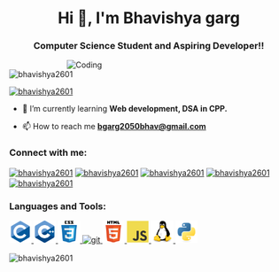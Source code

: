 <h1 align="center">Hi 👋, I'm Bhavishya garg</h1>
<h3 align="center">Computer Science Student and Aspiring Developer!!</h3>
<img align="right" alt="Coding" width="400" src="https://user-images.githubusercontent.com/74038190/229223263-cf2e4b07-2615-4f87-9c38-e37600f8381a.gif">
<p align="left"> <img src="https://komarev.com/ghpvc/?username=bhavishya2601&label=Profile%20views&color=0e75b6&style=flat" alt="bhavishya2601" /> </p>


<p align="left"> <a href="https://twitter.com/bhavishya2601" target="blank"><img src="https://img.shields.io/twitter/follow/bhavishya2601?logo=twitter&style=for-the-badge" alt="bhavishya2601" /></a> </p>

- 🌱 I’m currently learning **Web development, DSA in CPP.**

- 📫 How to reach me **bgarg2050bhav@gmail.com**

<h3 align="left">Connect with me:</h3>
<p align="left">
<a href="https://twitter.com/bhavishya2601" target="blank"><img align="center" src="https://raw.githubusercontent.com/rahuldkjain/github-profile-readme-generator/master/src/images/icons/Social/twitter.svg" alt="bhavishya2601" height="30" width="40" /></a>
<a href="https://linkedin.com/in/bhavishya2601" target="blank"><img align="center" src="https://raw.githubusercontent.com/rahuldkjain/github-profile-readme-generator/master/src/images/icons/Social/linked-in-alt.svg" alt="bhavishya2601" height="30" width="40" /></a>
<a href="https://www.codechef.com/users/bhavishya2601" target="blank"><img align="center" src="https://img.icons8.com/?size=100&id=vAtJFm3hwtQw&format=png&color=FFFFFF" alt="bhavishya2601" height="30" width="40" /></a>
<a href="https://www.hackerrank.com/bhavishya2601" target="blank"><img align="center" src="https://raw.githubusercontent.com/rahuldkjain/github-profile-readme-generator/master/src/images/icons/Social/hackerrank.svg" alt="bhavishya2601" height="30" width="40" /></a>
<a href="https://www.leetcode.com/bhavishya2601" target="blank"><img align="center" src="https://raw.githubusercontent.com/rahuldkjain/github-profile-readme-generator/master/src/images/icons/Social/leet-code.svg" alt="bhavishya2601" height="30" width="40" /></a>
</p>

<h3 align="left">Languages and Tools:</h3>
<p align="left"> <a href="https://www.cprogramming.com/" target="_blank" rel="noreferrer"> <img src="https://raw.githubusercontent.com/devicons/devicon/master/icons/c/c-original.svg" alt="c" width="40" height="40"/> </a> <a href="https://www.w3schools.com/cpp/" target="_blank" rel="noreferrer"> <img src="https://raw.githubusercontent.com/devicons/devicon/master/icons/cplusplus/cplusplus-original.svg" alt="cplusplus" width="40" height="40"/> </a> <a href="https://www.w3schools.com/css/" target="_blank" rel="noreferrer"> <img src="https://raw.githubusercontent.com/devicons/devicon/master/icons/css3/css3-original-wordmark.svg" alt="css3" width="40" height="40"/> </a> <a href="https://git-scm.com/" target="_blank" rel="noreferrer"> <img src="https://www.vectorlogo.zone/logos/git-scm/git-scm-icon.svg" alt="git" width="40" height="40"/> </a> <a href="https://www.w3.org/html/" target="_blank" rel="noreferrer"> <img src="https://raw.githubusercontent.com/devicons/devicon/master/icons/html5/html5-original-wordmark.svg" alt="html5" width="40" height="40"/> </a> <a href="https://developer.mozilla.org/en-US/docs/Web/JavaScript" target="_blank" rel="noreferrer"> <img src="https://raw.githubusercontent.com/devicons/devicon/master/icons/javascript/javascript-original.svg" alt="javascript" width="40" height="40"/> </a> <a href="https://www.linux.org/" target="_blank" rel="noreferrer"> <img src="https://raw.githubusercontent.com/devicons/devicon/master/icons/linux/linux-original.svg" alt="linux" width="40" height="40"/> </a> <a href="https://www.python.org" target="_blank" rel="noreferrer"> <img src="https://raw.githubusercontent.com/devicons/devicon/master/icons/python/python-original.svg" alt="python" width="40" height="40"/> </a> </p>

<p><img align="center" src="https://github-readme-stats.vercel.app/api?username=bhavishya2601&show_icons=true&locale=en" alt="bhavishya2601" /></p>

